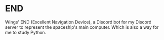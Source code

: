 # END
Wings' END (Excellent Navigation Device), a Discord bot for my Discord server to represent the spaceship's main computer.
Which is also a way for me to study Python.